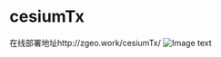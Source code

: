 # cesiumTx
在线部署地址http://zgeo.work/cesiumTx/
![Image text](https://raw.githubusercontent.com/lyqh-ctx/cesiumTx/master/template/show_cesiumTx.png)